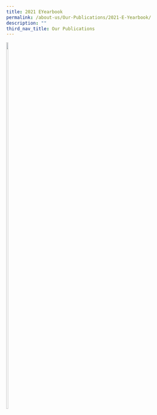 ```yaml
---
title: 2021 EYearbook
permalink: /about-us/Our-Publications/2021-E-Yearbook/
description: ""
third_nav_title: Our Publications
---
```



<div>


<div style="float: left">

<a href="[https://www-broadricksec-moe-edu-sg-admin.cwp.sg/cca/uniformed-groups/red-cross](https://www-broadricksec-moe-edu-sg-admin.cwp.sg/cca/uniformed-groups/red-cross)">

<img style="width:50%" src="/images/red%20cross%20logo.png">

</a>

</div>

<div>

</div>

</div>

